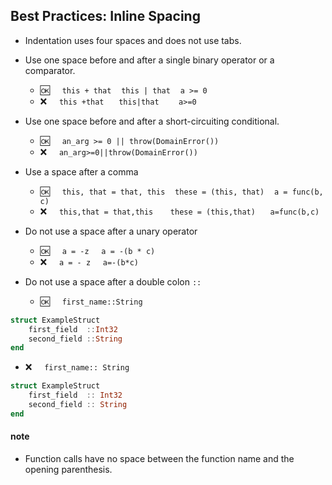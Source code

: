 ## Best Practices:  Inline Spacing

     
- Indentation uses four spaces and does not use tabs.

- Use one space before and after a single binary operator or a comparator.
  - :ok:&nbsp;&nbsp;&nbsp;&nbsp; `this + that` &nbsp;&nbsp; `this | that` &nbsp;&nbsp; `a >= 0`
  - :x:&nbsp;&nbsp;&nbsp;&nbsp;  `this +that`  &nbsp;&nbsp;&nbsp;&nbsp; `this|that`  &nbsp;&nbsp;&nbsp;&nbsp;&nbsp;&nbsp; `a>=0`
  
- Use one space before and after a short-circuiting conditional.
  - :ok:&nbsp;&nbsp;&nbsp;&nbsp; `an_arg >= 0 || throw(DomainError())`
  - :x:&nbsp;&nbsp;&nbsp;&nbsp;  `an_arg>=0||throw(DomainError())`
  
- Use a space after a comma
  - :ok:&nbsp;&nbsp;&nbsp;&nbsp; `this, that = that, this`  &nbsp;&nbsp; `these = (this, that)` &nbsp;&nbsp; `a = func(b, c)`
  - :x:&nbsp;&nbsp;&nbsp;&nbsp;  `this,that = that,this` &nbsp;&nbsp;&nbsp;&nbsp;&nbsp; `these = (this,that)`  &nbsp;&nbsp;&nbsp;&nbsp; `a=func(b,c)`
  
- Do not use a space after a unary operator
  - :ok:&nbsp;&nbsp;&nbsp;&nbsp; `a = -z` &nbsp;&nbsp;&nbsp; `a = -(b * c)`
  - :x:&nbsp;&nbsp;&nbsp;&nbsp;  `a = - z` &nbsp;&nbsp;&nbsp; `a=-(b*c)`

- Do not use a space after a double colon `::` 
  - :ok:&nbsp;&nbsp;&nbsp;&nbsp; `first_name::String`


```julia
struct ExampleStruct    
    first_field  ::Int32    
    second_field ::String    
end
```

  - :x:&nbsp;&nbsp;&nbsp;&nbsp;  `first_name:: String`

```julia
struct ExampleStruct    
    first_field  :: Int32    
    second_field :: String    
end    
```

 #### note
 
 - Function calls have no space between the function name and the opening parenthesis.
